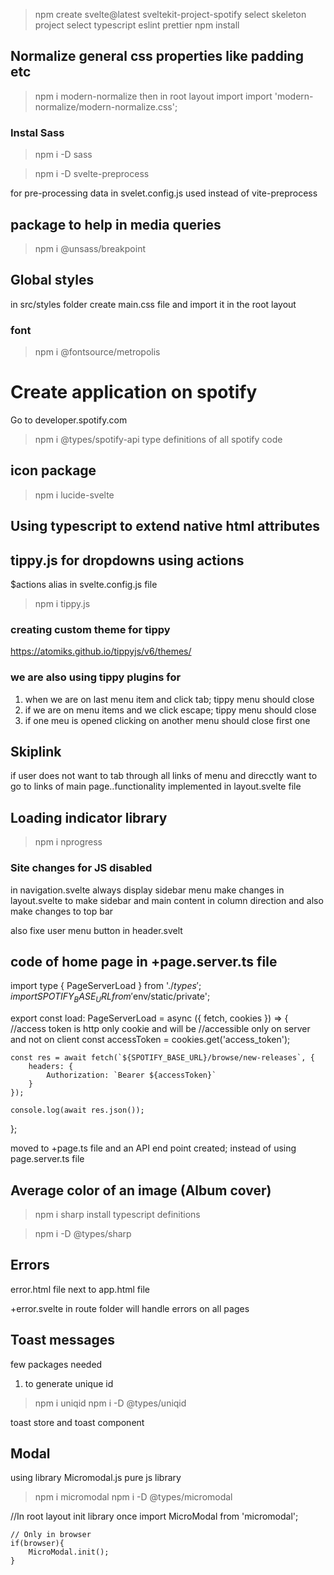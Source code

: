 >npm create svelte@latest sveltekit-project-spotify
select skeleton project
select typescript
eslint
prettier
>npm install

## Normalize general css properties like padding etc
>npm i modern-normalize
then in root layout import
import 'modern-normalize/modern-normalize.css';

### Instal Sass
>npm i -D sass

>npm i -D svelte-preprocess

for pre-processing data in svelet.config.js
used instead of vite-preprocess

## package to help in media queries
> npm i @unsass/breakpoint


## Global styles
in src/styles folder create main.css file
and import it in the root layout

### font
>npm i @fontsource/metropolis


# Create application on spotify
Go to developer.spotify.com

> npm i @types/spotify-api
type definitions of all spotify code

## icon package
> npm i lucide-svelte

## Using typescript to extend native html attributes

## tippy.js for dropdowns using actions
 $actions alias in svelte.config.js file
 >npm i tippy.js

### creating custom theme for tippy

https://atomiks.github.io/tippyjs/v6/themes/

### we are also using tippy plugins for
1. when we are on last menu item and click tab; tippy menu should close
2. if we are on menu items and we click escape; tippy menu should close
3. if one meu is opened clicking on another menu should close first one


## Skiplink
if user does not want to tab through all links of menu and direcctly want to go to links of main page..functionality implemented in layout.svelte file

## Loading indicator library
 >npm i nprogress 

 ### Site changes for JS disabled
 in navigation.svelte always display sidebar menu
 make changes in layout.svelte to make sidebar and main content in
 column direction and also make changes to top bar

 also fixe user menu button in header.svelt

 ## code of home page in +page.server.ts file

 import type { PageServerLoad } from './$types';
import { SPOTIFY_BASE_URL } from '$env/static/private';

export const load: PageServerLoad = async ({ fetch, cookies }) => {
	//access token is http only cookie and will be
	//accessible only on server and not on client
	const accessToken = cookies.get('access_token');

	const res = await fetch(`${SPOTIFY_BASE_URL}/browse/new-releases`, {
		headers: {
			Authorization: `Bearer ${accessToken}`
		}
	});

	console.log(await res.json());
};


moved to +page.ts file and an API end point created; instead of using page.server.ts file


## Average color of an image (Album cover)

> npm i sharp
install typescript definitions

>npm i -D @types/sharp

## Errors
error.html file next to app.html file
<!-- if error occurs in root layout  above file will be used-->

+error.svelte in route folder will handle errors on all pages


## Toast messages

few packages needed
1. to generate unique id
> npm i uniqid
> npm i -D @types/uniqid

toast store and toast component

## Modal

using library Micromodal.js
pure js library
> npm i micromodal
> npm i -D @types/micromodal

//In root layout init library once
	import MicroModal from 'micromodal';

	// Only in browser 
	if(browser){
		MicroModal.init();
	}


